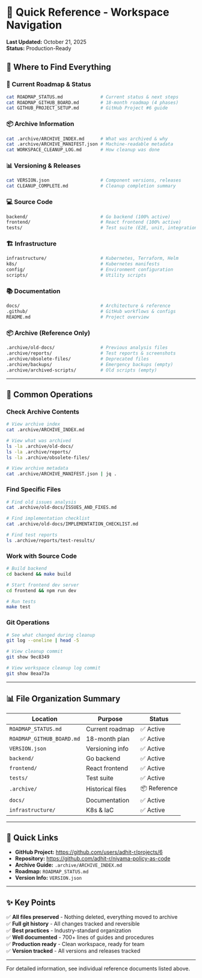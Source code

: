 # 🚀 Quick Reference - Workspace Navigation

**Last Updated:** October 21, 2025  
**Status:** Production-Ready

## 📍 Where to Find Everything

### 🎯 Current Roadmap & Status
```bash
cat ROADMAP_STATUS.md              # Current status & next steps
cat ROADMAP_GITHUB_BOARD.md        # 18-month roadmap (4 phases)
cat GITHUB_PROJECT_SETUP.md        # GitHub Project #6 guide
```

### 📦 Archive Information
```bash
cat .archive/ARCHIVE_INDEX.md      # What was archived & why
cat .archive/ARCHIVE_MANIFEST.json # Machine-readable metadata
cat WORKSPACE_CLEANUP_LOG.md       # How cleanup was done
```

### 📊 Versioning & Releases
```bash
cat VERSION.json                   # Component versions, releases
cat CLEANUP_COMPLETE.md            # Cleanup completion summary
```

### 💻 Source Code
```bash
backend/                           # Go backend (100% active)
frontend/                          # React frontend (100% active)
tests/                             # Test suite (E2E, unit, integration)
```

### 🏗️ Infrastructure
```bash
infrastructure/                    # Kubernetes, Terraform, Helm
k8s/                               # Kubernetes manifests
config/                            # Environment configuration
scripts/                           # Utility scripts
```

### 📚 Documentation
```bash
docs/                              # Architecture & reference
.github/                           # GitHub workflows & configs
README.md                          # Project overview
```

### 📦 Archive (Reference Only)
```bash
.archive/old-docs/                 # Previous analysis files
.archive/reports/                  # Test reports & screenshots
.archive/obsolete-files/           # Deprecated files
.archive/backups/                  # Emergency backups (empty)
.archive/archived-scripts/         # Old scripts (empty)
```

---

## 🔄 Common Operations

### Check Archive Contents
```bash
# View archive index
cat .archive/ARCHIVE_INDEX.md

# View what was archived
ls -la .archive/old-docs/
ls -la .archive/reports/
ls -la .archive/obsolete-files/

# View archive metadata
cat .archive/ARCHIVE_MANIFEST.json | jq .
```

### Find Specific Files
```bash
# Find old issues analysis
cat .archive/old-docs/ISSUES_AND_FIXES.md

# Find implementation checklist
cat .archive/old-docs/IMPLEMENTATION_CHECKLIST.md

# Find test reports
ls .archive/reports/test-results/
```

### Work with Source Code
```bash
# Build backend
cd backend && make build

# Start frontend dev server
cd frontend && npm run dev

# Run tests
make test
```

### Git Operations
```bash
# See what changed during cleanup
git log --oneline | head -5

# View cleanup commit
git show 9ec8349

# View workspace cleanup log commit
git show 8eaa73a
```

---

## 📊 File Organization Summary

| Location | Purpose | Status |
|----------|---------|--------|
| `ROADMAP_STATUS.md` | Current roadmap | ✅ Active |
| `ROADMAP_GITHUB_BOARD.md` | 18-month plan | ✅ Active |
| `VERSION.json` | Versioning info | ✅ Active |
| `backend/` | Go backend | ✅ Active |
| `frontend/` | React frontend | ✅ Active |
| `tests/` | Test suite | ✅ Active |
| `.archive/` | Historical files | 📦 Reference |
| `docs/` | Documentation | ✅ Active |
| `infrastructure/` | K8s & IaC | ✅ Active |

---

## 🎯 Quick Links

- **GitHub Project:** https://github.com/users/adhit-r/projects/6
- **Repository:** https://github.com/adhit-r/niyama-policy-as-code
- **Archive Guide:** `.archive/ARCHIVE_INDEX.md`
- **Roadmap:** `ROADMAP_STATUS.md`
- **Version Info:** `VERSION.json`

---

## ✨ Key Points

✅ **All files preserved** - Nothing deleted, everything moved to archive  
✅ **Full git history** - All changes tracked and reversible  
✅ **Best practices** - Industry-standard organization  
✅ **Well documented** - 700+ lines of guides and procedures  
✅ **Production ready** - Clean workspace, ready for team  
✅ **Version tracked** - All versions and releases tracked  

---

For detailed information, see individual reference documents listed above.
